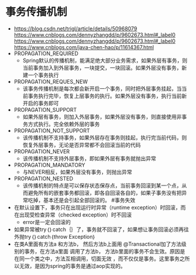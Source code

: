 # 事务传播机制
* https://blog.csdn.net/trigl/article/details/50968079
https://www.cnblogs.com/dennyzhangdd/p/9602673.html#_label0
https://www.cnblogs.com/dennyzhangdd/p/9602673.html#_label0
https://www.cnblogs.com/java-chen-hao/p/11614367.html
* PROPAGATION_REQUIRED
    * Spring默认的传播机制，能满足绝大部分业务需求，如果外层有事务，则当前事务加入到外层事务，一块提交，一块回滚。如果外层没有事务，新建一个事务执行
* PROPAGATION_REQUES_NEW
    * 该事务传播机制是每次都会新开启一个事务，同时把外层事务挂起，当当前事务执行完毕，恢复上层事务的执行。如果外层没有事务，执行当前新开启的事务即可
* PROPAGATION_SUPPORT
    * 如果外层有事务，则加入外层事务，如果外层没有事务，则直接使用非事务方式执行。完全依赖外层的事务
* PROPAGATION_NOT_SUPPORT
    * 该传播机制不支持事务，如果外层存在事务则挂起，执行完当前代码，则恢复外层事务，无论是否异常都不会回滚当前的代码
* PROPAGATION_NEVER
    * 该传播机制不支持外层事务，即如果外层有事务就抛出异常
* PROPAGATION_MANDATORY
    * 与NEVER相反，如果外层没有事务，则抛出异常
* PROPAGATION_NESTED
    * 该传播机制的特点是可以保存状态保存点，当前事务回滚到某一个点，从而避免所有的嵌套事务都回滚，即各自回滚各自的，如果子事务没有把异常吃掉，基本还是会引起全部回滚的。
#事务失效
* 在默认设置下，事务只在出现运行时异常（runtime exception）时回滚，而在出现受检查异常（checked exception）时不回滚
    * error是一定会回滚的
*  如果异常被try｛｝catch｛｝了，事务就不回滚了，如果想让事务回滚必须再往外抛try｛｝catch｛throw Exception｝
*  在类A里面有方法a 和方法b， 然后方法b上面用 @Transactional加了方法级别的事务，在方法a里面 调用了方法b， 方法b里面的事务不会生效。原因是在同一个类之中，方法互相调用，切面无效 ，而不仅仅是事务。这里事务之所以无效，是因为spring的事务是通过aop实现的。  
  
